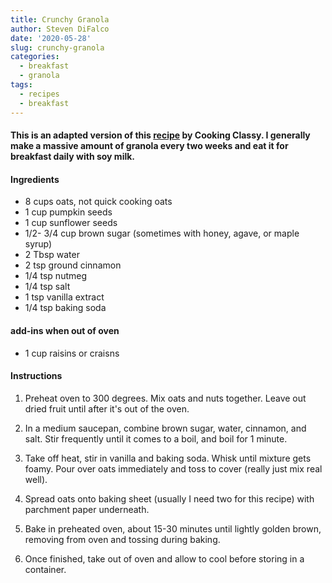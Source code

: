 ```yaml
---
title: Crunchy Granola
author: Steven DiFalco
date: '2020-05-28'
slug: crunchy-granola
categories:
  - breakfast
  - granola
tags:
  - recipes
  - breakfast
---
```


#### This is an adapted version of this [recipe](https://www.cookingclassy.com/granola-without-oil/#wprm-recipe-container-30209) by Cooking Classy. I generally make a massive amount of granola every two weeks and eat it for breakfast daily with soy milk. 

#### Ingredients 

- 8 cups oats, not quick cooking oats
- 1 cup pumpkin seeds
- 1 cup sunflower seeds
- 1/2- 3/4 cup brown sugar (sometimes with honey, agave, or maple syrup)
- 2 Tbsp water
- 2 tsp ground cinnamon
- 1/4 tsp nutmeg
- 1/4 tsp salt
- 1 tsp vanilla extract
- 1/4 tsp baking soda

#### add-ins when out of oven
- 1 cup raisins or craisns 

#### Instructions
1. Preheat oven to 300 degrees. Mix oats and nuts together. Leave out dried fruit until after it's out of the oven.

2. In a medium saucepan, combine brown sugar, water, cinnamon, and salt. Stir frequently until it comes to a boil, and boil for 1 minute.  

3. Take off heat, stir in vanilla and baking soda. Whisk until mixture gets foamy. Pour over oats immediately and toss to cover (really just mix real well). 

4. Spread oats onto baking sheet (usually I need two for this recipe) with parchment paper underneath. 

5. Bake in preheated oven, about 15-30 minutes until lightly golden brown, removing from oven and tossing during baking.

6. Once finished, take out of oven and allow to cool before storing in a container. 
